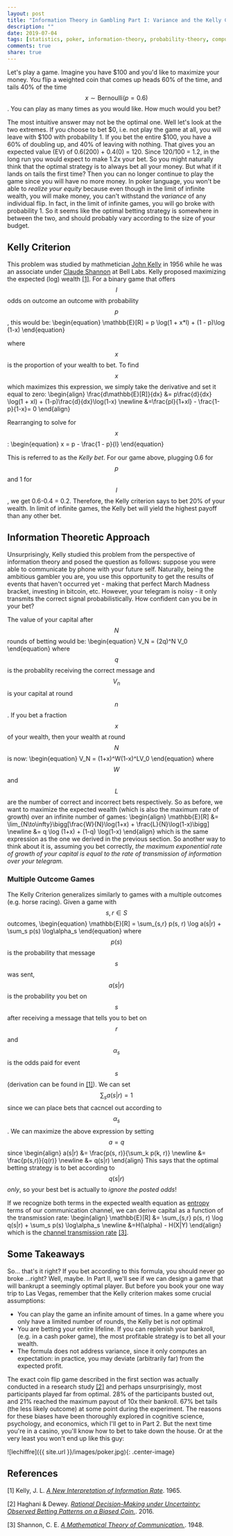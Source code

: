 ```yaml
---
layout: post
title: "Information Theory in Gambling Part I: Variance and the Kelly Criterion"
description: ""
date: 2019-07-04
tags: [statistics, poker, information-theory, probability-theory, computer-science]
comments: true
share: true
---
```

Let's play a game.  Imagine you have $100 and you'd like to maximize your money.  You flip a weighted coin that comes up heads 60% of the time, and tails 40% of the time $$x \sim \mathrm{Bernoulli}(p=0.6)$$.  You can play as many times as you would like.  How much would you bet?

The most intuitive answer may not be the optimal one.  Well let's look at the two extremes. If you choose to bet $0, i.e. not play the game at all, you will leave with $100 with probability 1.  If you bet the entire $100, you have a 60% of doubling up, and 40% of leaving with nothing.  That gives you an expected value (EV) of 0.6(200) + 0.4(0) = 120.  Since $120/$100 = 1.2, in the long run you would expect to make 1.2x your bet.  So you might naturally think that the optimal strategy is to always bet all your money.  But what if it lands on tails the first time?  Then you can no longer continue to play the game since you will have no more money. In poker language, you won't be able to *realize your equity* because even though in the limit of infinite wealth, you will make money, you can't withstand the *variance* of any individual flip.  In fact, in the limit of infinite games, you will go broke with probability 1.  So it seems like the optimal betting strategy is somewhere in between the two, and should probably vary according to the size of your budget.

## Kelly Criterion
This problem was studied by mathmetician [John Kelly](https://en.wikipedia.org/wiki/John_Larry_Kelly_Jr.) in 1956 while he was an associate under [Claude Shannon](https://en.wikipedia.org/wiki/Claude_Shannon) at Bell Labs.  Kelly proposed maximizing the expected (log) wealth [\[1\]](#1).  For a binary game that offers $$l$$ odds on outcome an outcome with probability $$p$$, this would be:
\begin{equation}
  \mathbb{E}[R] = p \log(1 + x*l) + (1 - p)\log (1-x)
\end{equation}

where $$x$$ is the proportion of your wealth to bet.  To find $$x$$ which maximizes this expression, we simply take the derivative and set it equal to zero:
\begin{align}
  \frac{d\mathbb{E}[R]}{dx} &= p\frac{d}{dx} \log(1 + xl) + (1-p)\frac{d}{dx}\log(1-x) \newline
  &=\frac{pl}{1+xl} - \frac{1-p}{1-x}= 0
\end{align}

Rearranging to solve for $$x$$:
\begin{equation}
  x = p -  \frac{1 - p}{l}
\end{equation}

This is referred to as the *Kelly bet*.  For our game above, plugging 0.6 for $$p$$ and 1 for $$l$$, we get 0.6-0.4 = 0.2.  Therefore, the Kelly criterion says to bet 20% of your wealth.  In limit of infinite games, the Kelly bet will yield the highest payoff than any other bet.

## Information Theoretic Approach
Unsurprisingly, Kelly studied this problem from the perspective of information theory and posed the question as follows: suppose you were able to communicate by phone with your future self.  Naturally, being the ambitious gambler you are, you use this opportunity to get the results of events that haven't occurred yet - making that perfect March Madness bracket, investing in bitcoin, etc.  However, your telegram is noisy - it only transmits the correct signal probabilistically.  How confident can you be in your bet?

The value of your capital after $$N$$ rounds of betting would be:
\begin{equation}
V_N = (2q)^N V_0
\end{equation}
where $$q$$ is the probablity receiving the correct message and $$V_n$$ is your capital at round $$n$$.  If you bet a fraction $$x$$ of your wealth, then your wealth at round $$N$$ is now:
\begin{equation}
V_N = (1+x)^W(1-x)^LV_0
\end{equation}
where $$W$$ and $$L$$ are the number of correct and incorrect bets respectively.  So as before, we want to maximize the expected wealth (which is also the maximum rate of growth) over an infinite number of games:
\begin{align}
  \mathbb{E}[R] &= \lim_{N\to\infty}\bigg[\frac{W}{N}\log(1+x) + \frac{L}{N}\log(1-x)\bigg] \newline
  &= q \log (1+x) + (1-q) \log(1-x)
\end{align}
which is the same expression as the one we derived in the previous section.  So another way to think about it is, assuming you bet correctly, *the maximum exponential rate of growth of your capital is equal to the rate of transmission of information over your telegram.*


### Multiple Outcome Games
The Kelly Criterion generalizes similarly to games with a multiple outcomes (e.g. horse racing).  Given a game with $$s, r \in S$$ outcomes,
\begin{equation}
\mathbb{E}[R] = \sum_{s,r} p(s, r) \log a(s|r) + \sum_s p(s) \log\alpha_s
\end{equation}
where $$p(s)$$ is the probability that message $$s$$ was sent, $$a(s|r)$$ is the probability you bet on $$s$$ after receiving a message that tells you to bet on $$r$$ and $$\alpha_s$$ is the odds paid for event $$s$$  (derivation can be found in [\[1\]](#1)).  We can set $$\sum_s a(s|r) = 1$$ since we can place bets that cacncel out according to $$\alpha_s$$.  We can maximize the above expression by setting $$a = q$$ since
\begin{align}
a(s|r) &= \frac{p(s, r)}{\sum_k p(k, r)} \newline
&= \frac{p(s,r)}{q(r)} \newline
&= q(s|r)
\end{align}
This says that the optimal betting strategy is to bet according to $$q(s|r)$$ *only*, so your best bet is actually to *ignore the posted odds*!

If we recognize both terms in the expected wealth equation as [entropy](https://en.wikipedia.org/wiki/Entropy_(information_theory)) terms of our communication channel, we can derive capital as a function of the transmission rate:
\begin{align}
  \mathbb{E}[R] &= \sum_{s,r} p(s, r) \log q(s|r) + \sum_s p(s) \log\alpha_s
  \newline
  &=H(\alpha) - H(X|Y)
\end{align}
which is the [channel transmission rate](https://en.wikipedia.org/wiki/Noisy-channel_coding_theorem) [\[3\]](#3).


## Some Takeaways
So... that's it right?  If you bet according to this formula, you should never go broke ...right?  Well, maybe.  In Part II, we'll see if we can design a game that will bankrupt a seemingly optimal player.  But before you book your one way trip to Las Vegas, remember that the Kelly criterion makes some crucial assumptions:
- You can play the game an infinite amount of times.  In a game where you only have a limited number of rounds, the Kelly bet is *not* optimal
- You are betting your entire lifeline.  If you can replenish your bankroll, (e.g. in a cash poker game), the most profitable strategy is to bet all your wealth.
- The formula does not address variance, since it only computes an expectation: in practice, you may deviate (arbitrarily far) from the expected profit.

The exact coin flip game described in the first section was actually conducted in a research study [\[2\]](#2) and perhaps unsurprisingly, most participants played far from optimal.  28% of the participants busted out, and 21% reached the maximum payout of 10x their bankroll.  67% bet tails (the less likely outcome) at some point during the experiment.  The reasons for these biases have been thoroughly explored in cognitive science, psychology, and economics, which I'll get to in Part 2.  But the next time you're in a casino, you'll know how to bet to take down the house.  Or at the very least you won't end up like this guy:

![lechiffre]({{ site.url }}/images/poker.jpg){: .center-image}

## References
<a name="1"></a>[1] Kelly, J. L. [*A New Interpretation of Information Rate*](https://doi.org/10.1002%2Fj.1538-7305.1956.tb03809.x). 1965.

<a name="2"></a> [2] Haghani & Dewey. [*Rational Decision-Making under Uncertainty: Observed Betting Patterns on a Biased Coin.*](https://papers.ssrn.com/sol3/papers.cfm?abstract_id=2856963). 2016.

<a name="3"></a> [3] Shannon, C. E. [*A Mathematical Theory of Communication.*](http://cm.bell-labs.com/cm/ms/what/shannonday/paper.html). 1948.
